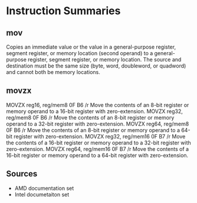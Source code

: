# Instruction Summaries

## mov

Copies an immediate value or the value in a general-purpose register, segment register, or memory
location (second operand) to a general-purpose register, segment register, or memory location. The
source and destination must be the same size (byte, word, doubleword, or quadword) and cannot both
be memory locations.

## movzx

MOVZX reg16, reg/mem8 0F B6 /r Move the contents of an 8-bit register or memory operand to a 16-bit register with zero-extension.
MOVZX reg32, reg/mem8 0F B6 /r Move the contents of an 8-bit register or memory operand to a 32-bit register with zero-extension.
MOVZX reg64, reg/mem8 0F B6 /r Move the contents of an 8-bit register or memory operand to a 64-bit register with zero-extension.
MOVZX reg32, reg/mem16 0F B7 /r Move the contents of a 16-bit register or memory operand to a 32-bit register with zero-extension.
MOVZX reg64, reg/mem16 0F B7 /r Move the contents of a 16-bit register or memory operand to a 64-bit register with zero-extension.

## Sources

* AMD documentation set
* Intel documetaiton set
